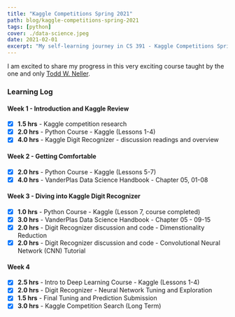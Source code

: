 ```yaml
---
title: "Kaggle Competitions Spring 2021"
path: blog/kaggle-competitions-spring-2021
tags: [python]
cover: ./data-science.jpeg
date: 2021-02-01
excerpt: "My self-learning journey in CS 391 - Kaggle Competitions Spring 2021"
---
```


I am excited to share my progress in this very exciting course taught by the one and only [Todd W. Neller](http://cs.gettysburg.edu/~tneller/).


### Learning Log

#### Week 1 - Introduction and Kaggle Review
- [x] **1.5 hrs** - Kaggle competition research
- [x] **2.0 hrs** - Python Course - Kaggle (Lessons 1-4)
- [x] **4.0 hrs** - Kaggle Digit Recognizer - discussion readings and overview

#### Week 2 - Getting Comfortable
- [x] **2.0 hrs** - Python Course - Kaggle (Lessons 5-7)
- [x] **4.0 hrs** - VanderPlas Data Science Handbook - Chapter 05, 01-08

#### Week 3 - Diving into Kaggle Digit Recognizer
- [x] **1.0 hrs** - Python Course - Kaggle (Lesson 7, course completed)
- [x] **3.0 hrs** - VanderPlas Data Science Handbook - Chapter 05 - 09-15
- [x] **2.0 hrs** - Digit Recognizer discussion and code - Dimenstionality Reduction
- [x] **2.0 hrs** - Digit Recognizer discussion and code - Convolutional Neural Network (CNN) Tutorial

#### Week 4
- [x] **2.5 hrs** - Intro to Deep Learning Course - Kaggle (Lessons 1-4)
- [x] **2.0 hrs** - Digit Recognizer - Neural Network Tuning and Exploration
- [x] **1.5 hrs** - Final Tuning and Prediction Submission
- [x] **3.0 hrs** - Kaggle Competition Search (Long Term)
